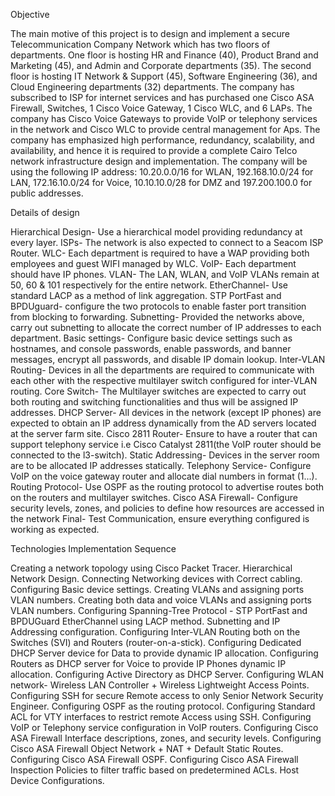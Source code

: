 Objective

The main motive of this project is to design and implement a secure Telecommunication Company Network which has two floors of departments. One floor is hosting HR and Finance (40), Product Brand and Marketing (45), and Admin and Corporate departments (35). The second floor is hosting IT Network & Support (45), Software Engineering (36), and Cloud Engineering departments (32) departments. The company has subscribed to ISP for internet services and has purchased one Cisco ASA Firewall, Switches, 1 Cisco Voice Gateway, 1 Cisco WLC, and 6 LAPs. The company has Cisco Voice Gateways to provide VoIP or telephony services in the network and Cisco WLC to provide central management for Aps. The company has emphasized high performance, redundancy, scalability, and availability, and hence it is required to provide a complete Cairo Telco network infrastructure design and implementation. The company will be using the following IP address: 10.20.0.0/16 for WLAN, 192.168.10.0/24 for LAN, 172.16.10.0/24 for Voice, 10.10.10.0/28 for DMZ and 197.200.100.0 for public addresses.

Details of design

Hierarchical Design- Use a hierarchical model providing redundancy at every layer. ISPs- The network is also expected to connect to a Seacom ISP Router. WLC- Each department is required to have a WAP providing both employees and guest WIFI managed by WLC. VoIP- Each department should have IP phones. VLAN- The LAN, WLAN, and VoIP VLANs remain at 50, 60 & 101 respectively for the entire network. EtherChannel- Use standard LACP as a method of link aggregation. STP PortFast and BPDUguard- configure the two protocols to enable faster port transition from blocking to forwarding. Subnetting- Provided the networks above, carry out subnetting to allocate the correct number of IP addresses to each department. Basic settings- Configure basic device settings such as hostnames, and console passwords, enable passwords, and banner messages, encrypt all passwords, and disable IP domain lookup. Inter-VLAN Routing- Devices in all the departments are required to communicate with each other with the respective multilayer switch configured for inter-VLAN routing. Core Switch- The Multilayer switches are expected to carry out both routing and switching functionalities and thus will be assigned IP addresses. DHCP Server- All devices in the network (except IP phones) are expected to obtain an IP address dynamically from the AD servers located at the server farm site. Cisco 2811 Router- Ensure to have a router that can support telephony service i.e Cisco Catalyst 2811(the VoIP router should be connected to the l3-switch). Static Addressing- Devices in the server room are to be allocated IP addresses statically. Telephony Service- Configure VoIP on the voice gateway router and allocate dial numbers in format (1...). Routing Protocol- Use OSPF as the routing protocol to advertise routes both on the routers and multilayer switches. Cisco ASA Firewall- Configure security levels, zones, and policies to define how resources are accessed in the network Final- Test Communication, ensure everything configured is working as expected.

Technologies Implementation Sequence

Creating a network topology using Cisco Packet Tracer. Hierarchical Network Design. Connecting Networking devices with Correct cabling. Configuring Basic device settings. Creating VLANs and assigning ports VLAN numbers. Creating both data and voice VLANs and assigning ports VLAN numbers. Configuring Spanning-Tree Protocol - STP PortFast and BPDUGuard EtherChannel using LACP method. Subnetting and IP Addressing configuration. Configuring Inter-VLAN Routing both on the Switches (SVI) and Routers (router-on-a-stick). Configuring Dedicated DHCP Server device for Data to provide dynamic IP allocation. Configuring Routers as DHCP server for Voice to provide IP Phones dynamic IP allocation. Configuring Active Directory as DHCP Server. Configuring WLAN network- Wireless LAN Controller + Wireless Lightweight Access Points. Configuring SSH for secure Remote access to only Senior Network Security Engineer. Configuring OSPF as the routing protocol. Configuring Standard ACL for VTY interfaces to restrict remote Access using SSH. Configuring VoIP or Telephony service configuration in VoIP routers. Configuring Cisco ASA Firewall Interface descriptions, zones, and security levels. Configuring Cisco ASA Firewall Object Network + NAT + Default Static Routes. Configuring Cisco ASA Firewall OSPF. Configuring Cisco ASA Firewall Inspection Policies to filter traffic based on predetermined ACLs. Host Device Configurations.

